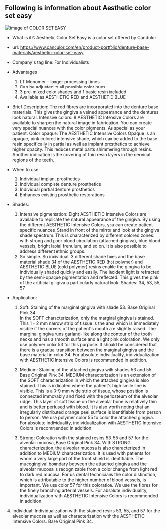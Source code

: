 ## Following is information about Aesthetic color set easy

![image of COLOR SET EASY](https://www.candulor.com/sites/default/files/styles/bx_stack_5_3_w1440_cropped/public/styles/bx_stack_5_3_w1440_cropped/public/media/bx/bx-content-slider-item/intensive-colors-aesthetic_1.jpg?itok=JcS_xhRO)
- What is it?: Aesthetic Color Set Easy is a color set offered by Candulor
- url: https://www.candulor.com/en/product-portfolio/denture-base-materials/aesthetic-color-set-easy
- Company's tag line: For Individualists
- Advantages
  1. LT Monomer – longer processing times
  2. Can be adjusted to all possible color hues
  3. 3 pre-mixed color shades and 1 basic resin included
  4. Available as AESTHETIC RED and AESTHETIC BLUE

- Brief Description: The red fibres are incorporated into the denture base materials. This gives the gingiva a veined appearance and the dentures look natural. Intensive colors: 8 AESTHETIC Intensive Colors are available to sharpen the natural image in fabrication. You can create very special nuances with the color pigments. As special as your patient. Color opaque: The AESTHETIC Intensive Colors Opaque is an opaque, pink colored intensive shade, which can be added to the base resin specifically in partial as well as implant prosthetics to achieve higher opacity. This reduces metal parts shimmering through resins. Another indication is the covering of thin resin layers in the cervical regions of the teeth.

- When to use:
  1. Individual implant prosthetics
  2. Individual complete denture prosthetics
  3. Individual partial denture prosthetics
  4. Enhances existing prosthetic restorations

- Shades:
  1. Intensive pigmentation: Eight AESTHETIC Intensive Colors are available to replicate the natural appearance of the gingiva. By using the different AESTHETIC Intensive Colors, you can create patient-specific nuances. Stand in front of the mirror and look at the gingiva shade spectrum. This is characterized by different colored zones: with strong and poor blood circulation (attached gingiva), blue blood vessels, bright labial frenulum, and so on. It is also possible to address different ethnic groups.
  2. So simple. So individual. 3 different shade hues and the base material shade 34 of the AESTHETIC RED (hot polymer) and AESTHETIC BLUE (cold polymer) resins enable the gingiva to be individually shaded quickly and easily. The incident light is refracted by the semi-opaque pigmentation and reflected. This gives the pink of the artificial gingiva a particularly natural look. Shades: 34, 53, 55, 57


- Application:
  1. Soft: Staining of the marginal gingiva with shade 53. 
Base Original Pink 34.  
In the SOFT characterization, only the marginal gingiva is stained. This 1 - 2 mm narrow strip of tissue is the area which is immediately visible if the corners of the patient's mouth are slightly raised. The marginal gingiva runs garland-like along the contour of the tooth necks and has a smooth surface and a light pink coloration. We only use polymer color 53 for this purpose. It should be considered that there is a gradual transition between the marginal gingiva and the base material in color 34. For absolute individuality, individualization with AESTHETIC Intensive Colors is recommended in addition.

  2. Medium: Staining of the attached gingiva with shades 53 and 55.
Base Original Pink 34. MEDIUM characterization is an extension of the SOFT characterization in which the attached gingiva is also stained. This is indicated where the patient's high smile line is visible. This is a 3-9 mm wide strip of tissue, whose position is connected immovably and fixed with the periosteum of the alveolar ridge. This layer of soft tissue on the alveolar bone is relatively thin and is better perfused with blood. It is also worth noting that an irregularly distributed orange peel surface is identifiable from person to person. We use polymer color 55 to color the attached gingiva. For absolute individuality, individualization with AESTHETIC Intensive Colors is recommended in addition.

  3. Strong: Coloration with the stained resins 53, 55 and 57 for the alveolar mucosa, Base Original Pink 34.
With STRONG characterization, the alveolar mucosa is also characterized in addition to MEDIUM characterization. It is used with patients for whom a very large part of the front shield is identifiable. The mucogingival boundary between the attached gingiva and the alveolar mucosa is recognizable from a color change from light red to dark red mucosa. For us dental technicians the color distinction, which is attributable to the higher number of blood vessels, is important. We use color 57 for this coloration. We use the fibres for the finely branching arterial vessels. For absolute individuality, individualization with AESTHETIC Intensive Colors is recommended in addition.  

4. Individual: Individualization with the stained resins 53, 55, and 57 for the alveolar mucosa as well as characterization with the AESTHETIC Intensive Colors. Base Original Pink 34.